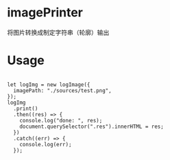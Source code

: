 # imagePrinter
将图片转换成制定字符串（轮廓）输出

# Usage
```

let logImg = new logImage({
  imagePath: "./sources/test.png",
});
logImg
  .print()
  .then((res) => {
    console.log("done: ", res);
    document.querySelector(".res").innerHTML = res;
  })
  .catch((err) => {
    console.log(err);
  });

```

